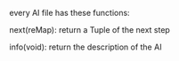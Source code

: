 every AI file has these functions:

next(reMap):
return a Tuple of the next step

info(void):
return the description of the AI
